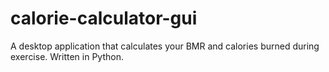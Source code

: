 # calorie-calculator-gui
A desktop application that calculates your BMR and calories burned during exercise. Written in Python.
